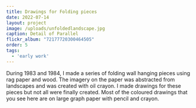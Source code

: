 ```yaml
---
title: Drawings for Folding pieces
date: 2022-07-14
layout: project
image: /uploads/unfoldedlandscape.jpg
caption: Detail of Parallel
flickr_album: "72177720300464505"
order: 5
tags:
  - 'early work'
---
```


During 1983 and 1984, I made a series of folding wall hanging pieces using rag paper and wood. The imagery on the paper was abstracted from landscapes and was created with oil crayon. I made drawings for these pieces but not all were finally created. Most of the coloured drawings that you see here are on large graph paper with pencil and crayon.